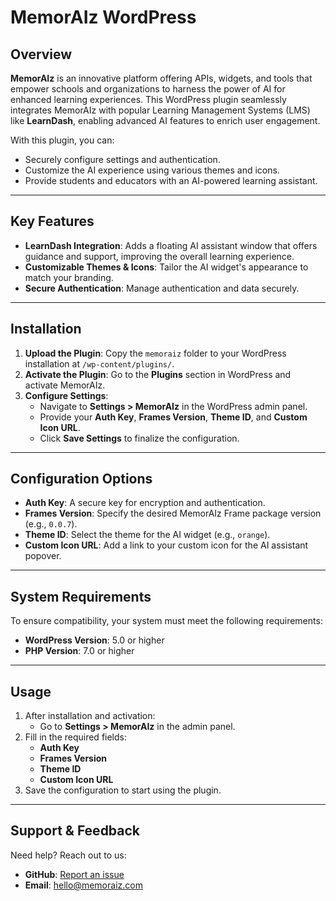 # MemorAIz WordPress

## Overview

**MemorAIz** is an innovative platform offering APIs, widgets, and tools that empower schools and organizations to harness the power of AI for enhanced learning experiences. This WordPress plugin seamlessly integrates MemorAIz with popular Learning Management Systems (LMS) like **LearnDash**, enabling advanced AI features to enrich user engagement.

With this plugin, you can:

- Securely configure settings and authentication.
- Customize the AI experience using various themes and icons.
- Provide students and educators with an AI-powered learning assistant.

---

## Key Features

- **LearnDash Integration**: Adds a floating AI assistant window that offers guidance and support, improving the overall learning experience.
- **Customizable Themes & Icons**: Tailor the AI widget's appearance to match your branding.
- **Secure Authentication**: Manage authentication and data securely.

---

## Installation

1. **Upload the Plugin**: Copy the `memoraiz` folder to your WordPress installation at `/wp-content/plugins/`.
2. **Activate the Plugin**: Go to the **Plugins** section in WordPress and activate MemorAIz.
3. **Configure Settings**:
   - Navigate to **Settings > MemorAIz** in the WordPress admin panel.
   - Provide your **Auth Key**, **Frames Version**, **Theme ID**, and **Custom Icon URL**.
   - Click **Save Settings** to finalize the configuration.

---

## Configuration Options

- **Auth Key**: A secure key for encryption and authentication.
- **Frames Version**: Specify the desired MemorAIz Frame package version (e.g., `0.0.7`).
- **Theme ID**: Select the theme for the AI widget (e.g., `orange`).
- **Custom Icon URL**: Add a link to your custom icon for the AI assistant popover.

---

## System Requirements

To ensure compatibility, your system must meet the following requirements:

- **WordPress Version**: 5.0 or higher
- **PHP Version**: 7.0 or higher

---

## Usage

1. After installation and activation:
   - Go to **Settings > MemorAIz** in the admin panel.
2. Fill in the required fields:
   - **Auth Key**
   - **Frames Version**
   - **Theme ID**
   - **Custom Icon URL**
3. Save the configuration to start using the plugin.

---

## Support & Feedback

Need help? Reach out to us:

- **GitHub**: [Report an issue](https://github.com/memoraiz-ai/wordpress)
- **Email**: [hello@memoraiz.com](mailto:hello@memoraiz.com)
